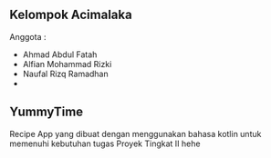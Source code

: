 ## Kelompok Acimalaka
Anggota :
- Ahmad Abdul Fatah
- Alfian Mohammad Rizki
- Naufal Rizq Ramadhan
- 
## YummyTime
Recipe App yang dibuat dengan menggunakan bahasa kotlin untuk memenuhi kebutuhan tugas Proyek Tingkat II hehe
